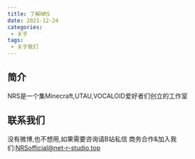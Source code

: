 ```yaml
---
title: 了解NRS
date: 2021-12-24
categories:
 - 关于
tags:
 - 关于我们
---
```

## 简介
NRS是一个集Minecraft,UTAU,VOCALOID爱好者们创立的工作室

## 联系我们
没有微博,也不想用,如果需要咨询请B站私信
商务合作&加入我们:NRSofficial@net-r-studio.top
